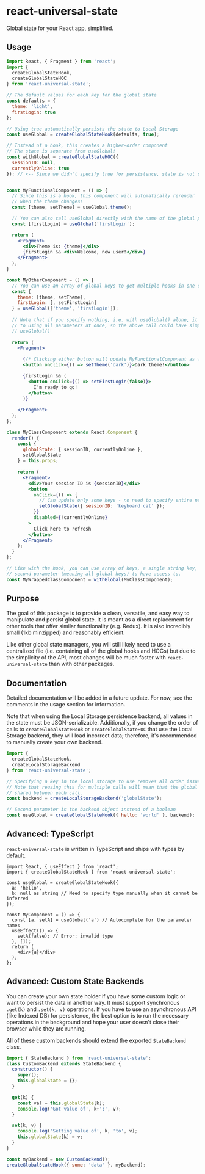 # react-universal-state

Global state for your React app, simplified.

## Usage
```jsx
import React, { Fragment } from 'react';
import {
  createGlobalStateHook,
  createGlobalStateHOC
} from 'react-universal-state';

// The default values for each key for the global state
const defaults = {
  theme: 'light',
  firstLogin: true
};

// Using true automatically persists the state to Local Storage
const useGlobal = createGlobalStateHook(defaults, true);

// Instead of a hook, this creates a higher-order component
// The state is separate from useGlobal!
const withGlobal = createGlobalStateHOC({
  sessionID: null,
  currentlyOnline: true
}); // <-- Since we didn't specify true for persistence, state is not saved


const MyFunctionalComponent = () => {
  // Since this is a hook, this component will automatically rerender
  // when the theme changes!
  const [theme, setTheme] = useGlobal.theme();

  // You can also call useGlobal directly with the name of the global parameter
  const [firstLogin] = useGlobal('firstLogin');

  return (
    <Fragment>
      <div>Theme is: {theme}</div>
      {firstLogin && <div>Welcome, new user!</div>}
    </Fragment>
  );
}

const MyOtherComponent = () => {
  // You can use an array of global keys to get multiple hooks in one call!
  const {
    theme: [theme, setTheme],
    firstLogin: [, setFirstLogin]
  } = useGlobal(['theme', 'firstLogin']);
  
  // Note that if you specify nothing, i.e. with useGlobal() alone, it defaults
  // to using all parameters at once, so the above call could have simply been
  // useGlobal()
  
  return (
    <Fragment>

      {/* Clicking either button will update MyFunctionalComponent as well */}
      <button onClick={() => setTheme('dark')}>Dark theme!</button>

      {firstLogin && (
        <button onClick={() => setFirstLogin(false)}>
          I'm ready to go!
        </button>
      )}
      
    </Fragment>
  );
};

class MyClassComponent extends React.Component {
  render() {
    const {
      globalState: { sessionID, currentlyOnline },
      setGlobalState
    } = this.props;
    
    return (
      <Fragment>
        <div>Your session ID is {sessionID}</div>
        <button
          onClick={() => {
            // Can update only some keys - no need to specify entire new state
            setGlobalState({ sessionID: 'keyboard cat' });
          }}
          disabled={!currentlyOnline}
        >
          Click here to refresh
        </button>
      </Fragment>
    );
  }
};

// Like with the hook, you can use array of keys, a single string key, or no
// second parameter (meaning all global keys) to have access to.
const MyWrappedClassComponent = withGlobal(MyClassComponent);
```

## Purpose
The goal of this package is to provide a clean, versatile, and easy way to manipulate and persist global state. It is meant as a direct replacement for other tools that offer similar functionality (e.g. Redux). It is also incredibly small (1kb minzipped) and reasonably efficient.

Like other global state managers, you will still likely need to use a centralized file (i.e. containing all of the global hooks and HOCs) but due to the simplicity of the API, most changes will be much faster with `react-universal-state` than with other packages.

## Documentation
Detailed documentation will be added in a future update. For now, see the comments in the usage section for information.

Note that when using the Local Storage persistence backend, all values in the state must be JSON-serializable. Additionally, if you change the order of calls to `createGlobalStateHook` or `createGlobalStateHOC` that use the Local Storage backend, they will load incorrect data; therefore, it's recommended to manually create your own backend.
```js
import {
  createGlobalStateHook,
  createLocalStorageBackend
} from 'react-universal-state';

// Specifying a key in the local storage to use removes all order issues
// Note that reusing this for multiple calls will mean that the global state is
// shared between each call.
const backend = createLocalStorageBackend('globalState');

// Second parameter is the backend object instead of a boolean
const useGlobal = createGlobalStateHook({ hello: 'world' }, backend);
```

## Advanced: TypeScript
`react-universal-state` is written in TypeScript and ships with types by default.
```tsx
import React, { useEffect } from 'react';
import { createGlobalStateHook } from 'react-universal-state';

const useGlobal = createGlobalStateHook({
  a: 'hello',
  b: null as string // Need to specify type manually when it cannot be inferred
});

const MyComponent = () => {
  const [a, setA] = useGlobal('a') // Autocomplete for the parameter names
  useEffect(() => {
    setA(false); // Error: invalid type
  }, []);
  return (
    <div>{a}</div>
  );
};
```
## Advanced: Custom State Backends
You can create your own state holder if you have some custom logic or want to persist the data in another way. It must support synchronous `.get(k)` and `.set(k, v)` operations. If you have to use an asynchronous API (like Indexed DB) for persistence, the best option is to run the necessary operations in the background and hope your user doesn't close their browser while they are running.

All of these custom backends should extend the exported `StateBackend` class.

```js
import { StateBackend } from 'react-universal-state';
class CustomBackend extends StateBackend {
  constructor() {
    super();
    this.globalState = {};
  }

  get(k) {
    const val = this.globalState[k];
    console.log('Got value of', k+':', v);
  }

  set(k, v) {
    console.log('Setting value of', k, 'to', v);
    this.globalState[k] = v;
  }
}

const myBackend = new CustomBackend();
createGlobalStateHook({ some: 'data' }, myBackend);
```